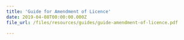 ```yaml
---
title: 'Guide for Amendment of Licence'
date: 2019-04-08T00:00:00.000Z
file_url: /files/resources/guides/guide-amendment-of-licence.pdf

---
```


